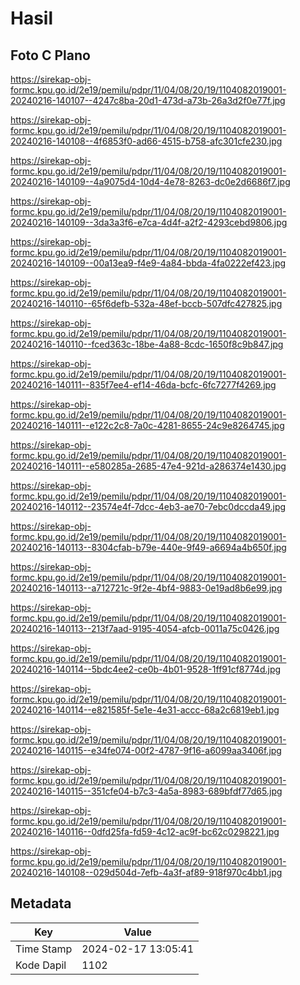 # Hasil

## Foto C Plano

https://sirekap-obj-formc.kpu.go.id/2e19/pemilu/pdpr/11/04/08/20/19/1104082019001-20240216-140107--4247c8ba-20d1-473d-a73b-26a3d2f0e77f.jpg

https://sirekap-obj-formc.kpu.go.id/2e19/pemilu/pdpr/11/04/08/20/19/1104082019001-20240216-140108--4f6853f0-ad66-4515-b758-afc301cfe230.jpg

https://sirekap-obj-formc.kpu.go.id/2e19/pemilu/pdpr/11/04/08/20/19/1104082019001-20240216-140109--4a9075d4-10d4-4e78-8263-dc0e2d6686f7.jpg

https://sirekap-obj-formc.kpu.go.id/2e19/pemilu/pdpr/11/04/08/20/19/1104082019001-20240216-140109--3da3a3f6-e7ca-4d4f-a2f2-4293cebd9806.jpg

https://sirekap-obj-formc.kpu.go.id/2e19/pemilu/pdpr/11/04/08/20/19/1104082019001-20240216-140109--00a13ea9-f4e9-4a84-bbda-4fa0222ef423.jpg

https://sirekap-obj-formc.kpu.go.id/2e19/pemilu/pdpr/11/04/08/20/19/1104082019001-20240216-140110--65f6defb-532a-48ef-bccb-507dfc427825.jpg

https://sirekap-obj-formc.kpu.go.id/2e19/pemilu/pdpr/11/04/08/20/19/1104082019001-20240216-140110--fced363c-18be-4a88-8cdc-1650f8c9b847.jpg

https://sirekap-obj-formc.kpu.go.id/2e19/pemilu/pdpr/11/04/08/20/19/1104082019001-20240216-140111--835f7ee4-ef14-46da-bcfc-6fc7277f4269.jpg

https://sirekap-obj-formc.kpu.go.id/2e19/pemilu/pdpr/11/04/08/20/19/1104082019001-20240216-140111--e122c2c8-7a0c-4281-8655-24c9e8264745.jpg

https://sirekap-obj-formc.kpu.go.id/2e19/pemilu/pdpr/11/04/08/20/19/1104082019001-20240216-140111--e580285a-2685-47e4-921d-a286374e1430.jpg

https://sirekap-obj-formc.kpu.go.id/2e19/pemilu/pdpr/11/04/08/20/19/1104082019001-20240216-140112--23574e4f-7dcc-4eb3-ae70-7ebc0dccda49.jpg

https://sirekap-obj-formc.kpu.go.id/2e19/pemilu/pdpr/11/04/08/20/19/1104082019001-20240216-140113--8304cfab-b79e-440e-9f49-a6694a4b650f.jpg

https://sirekap-obj-formc.kpu.go.id/2e19/pemilu/pdpr/11/04/08/20/19/1104082019001-20240216-140113--a712721c-9f2e-4bf4-9883-0e19ad8b6e99.jpg

https://sirekap-obj-formc.kpu.go.id/2e19/pemilu/pdpr/11/04/08/20/19/1104082019001-20240216-140113--213f7aad-9195-4054-afcb-0011a75c0426.jpg

https://sirekap-obj-formc.kpu.go.id/2e19/pemilu/pdpr/11/04/08/20/19/1104082019001-20240216-140114--5bdc4ee2-ce0b-4b01-9528-1ff91cf8774d.jpg

https://sirekap-obj-formc.kpu.go.id/2e19/pemilu/pdpr/11/04/08/20/19/1104082019001-20240216-140114--e821585f-5e1e-4e31-accc-68a2c6819eb1.jpg

https://sirekap-obj-formc.kpu.go.id/2e19/pemilu/pdpr/11/04/08/20/19/1104082019001-20240216-140115--e34fe074-00f2-4787-9f16-a6099aa3406f.jpg

https://sirekap-obj-formc.kpu.go.id/2e19/pemilu/pdpr/11/04/08/20/19/1104082019001-20240216-140115--351cfe04-b7c3-4a5a-8983-689bfdf77d65.jpg

https://sirekap-obj-formc.kpu.go.id/2e19/pemilu/pdpr/11/04/08/20/19/1104082019001-20240216-140116--0dfd25fa-fd59-4c12-ac9f-bc62c0298221.jpg

https://sirekap-obj-formc.kpu.go.id/2e19/pemilu/pdpr/11/04/08/20/19/1104082019001-20240216-140108--029d504d-7efb-4a3f-af89-918f970c4bb1.jpg


## Metadata

| Key        | Value               |
| ---------- | ------------------- |
| Time Stamp | 2024-02-17 13:05:41 |
| Kode Dapil | 1102                |



